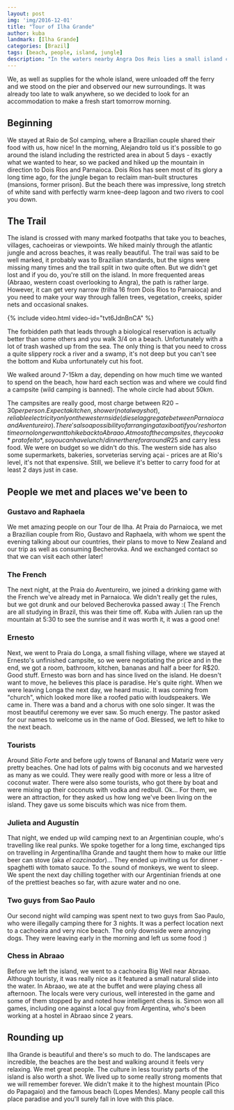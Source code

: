 ```yaml
---
layout: post
img: 'img/2016-12-01'
title: "Tour of Ilha Grande"
author: kuba
landmark: [Ilha Grande]
categories: [Brazil]
tags: [beach, people, island, jungle]
description: "In the waters nearby Angra Dos Reis lies a small island called Ilha Grande. Its shores are washed to white sand, separated by wild jungle with great diversity of flora and fauna. A tiny footpath connects all these places and we spent a week touring this paradise on Earth."
---
```


We, as well as supplies for the whole island, were unloaded off the ferry and we stood on the pier and observed our new surroundings. It was already too late to walk anywhere, so we decided to look for an accommodation to make a fresh start tomorrow morning. 

## Beginning

We stayed at Raio de Sol camping, where a Brazilian couple shared their food with us, how nice! In the morning, Alejandro told us it's possible to go around the island including the restricted area in about 5 days - exactly what we wanted to hear, so we packed and hiked up the mountain in direction to Dois Rios and Parnaioca. Dois Rios has seen most of its glory a long time ago, for the jungle began to reclaim man-built structures (mansions, former prison). But the beach there was impressive, long stretch of white sand with perfectly warm  knee-deep lagoon and two rivers to cool you down.  

## The Trail

The island is crossed with many marked footpaths that take you to beaches, villages, cachoeiras or viewpoints. We hiked mainly through the atlantic jungle and across beaches, it was really beautiful. The trail was said to be well marked, it probably was to Brazilian standards, but the signs were missing many times and the trail split in two quite often. But we didn't get lost and if you do, you're still on the island. In more frequented areas (Abraao, western coast overlooking to Angra), the path is rather large. However, it can get very narrow (trilha 16 from Dois Rios to Parnaioca) and you need to make your way through fallen trees, vegetation, creeks, spider nets and occasional snakes.

{% include video.html video-id="tvt6JdnBnCA" %}

 The forbidden path that leads through a biological reservation is actually better than some others and you walk 3/4 on a beach. Unfortunately with a lot of trash washed up from the sea. The only thing is that you need to cross a quite slippery rock a river and a swamp, it's not deep but you can't see the bottom and Kuba unfortunately cut his foot.

 We walked around 7-15km a day, depending on how much time we wanted to spend on the beach, how hard each section was and where we could find a campsite (wild camping is banned). The whole circle had about 50km.

The campsites are really good, most charge between R$20-30 per person. Expect a kitchen, shower (not always hot), reliable electricity only on the western side (diesel aggregate between Parnaioca and Aventureiro). There's also a possibility of arranging a taxi boat if you're short on time or no longer want to hike back to Abraao. At most of the campsites, they cook a *prato feito*, so you can have lunch/dinner there for around R$25 and carry less food. We were on budget so we didn't do this. The western side has also some supermarkets, bakeries, sorveterias serving açai - prices are at Rio's level, it's not that expensive. Still, we believe it's better to carry food for at least 2 days just in case.

## People we met and places we've been to

### Gustavo and Raphaela
We met amazing people on our Tour de Ilha. At Praia do Parnaioca, we met a Brazilian couple from Rio, Gustavo and Raphaela, with whom we spent the evening talking about our countries, their plans to move to New Zealand and our trip as well as consuming Becherovka. And we exchanged contact so that we can visit each other later!

### The French
The next night, at the Praia do Aventureiro, we joined a drinking game with the French we've already met in Parnaioca. We didn't really get the rules, but we got drunk and our beloved Becherovka passed away :(  The French are all studying in Brazil, this was their time off. Kuba with Julien ran up the mountain at 5:30 to see the sunrise and it was worth it, it was a good one! 

### Ernesto
Next, we went to Praia do Longa, a small fishing village, where we stayed at Ernesto's unfinished campsite, so we were negotiating the price and in the end, we got a room, bathroom, kitchen, bananas and half a beer for R$20. Good stuff. Ernesto was born and has since lived on the island. He doesn't want to move, he believes this place is paradise. He's quite right. When we were leaving Longa the next day, we heard music. It was coming from "church", which looked more like a roofed patio with loudspeakers. We came in. There was a band and a chorus with one solo singer. It was the most beautiful ceremony we ever saw. So much energy. The pastor asked for our names to welcome us in the name of God. Blessed, we left to hike to the next beach. 

### Tourists
Around *Sitio Forte* and before ugly towns of Bananal and Matariz were very pretty beaches. One had lots of palms with big coconuts and we harvested as many as we could. They were really good with more or less a litre of coconut water. There were also some tourists, who got there by boat and were mixing up their coconuts with vodka and redbull. Ok… For them, we were an attraction, for they asked us how long we've been living on the island. They gave us some biscuits which was nice from them. 

### Julieta and Augustín
That night, we ended up wild camping next to an Argentinian couple, who's travelling like real punks. We spoke together for a long time, exchanged tips on travelling in Argentina/Ilha Grande and taught them how to make our little beer can stove (aka *el cozcinador*)… They ended up inviting us for dinner - spaghetti with tomato sauce. To the sound of monkeys, we went to sleep. We spent the next day chilling together  with our Argentinian friends at one of the prettiest beaches so far, with azure water and no one. 

### Two guys from Sao Paulo
Our second night wild camping was spent next to two guys from Sao Paulo, who were illegally camping there for 3 nights. It was a perfect location next to a cachoeira and very nice beach. The only downside were annoying dogs. They were leaving early in the morning and left us some food :)

### Chess in Abraao
Before we left the island, we went to a cachoeira Big Well near Abraao. Although touristy, it was really nice as it featured a small natural slide into the water. In Abraao, we ate at the buffet and were playing chess all afternoon. The locals were very curious, well interested in the game and some of them stopped by and noted how intelligent chess is. Simon won all games, including one against a local guy from Argentina, who's been working at a hostel in Abraao since 2 years.

## Rounding up

Ilha Grande is beautiful and there's so much to do. The landscapes are incredible, the beaches are the best and walking around it feels very relaxing. We met great people. The culture in less touristy parts of the island is also worth a shot. We lived up to some really strong moments that we will remember forever. We didn't make it to the highest mountain (Pico do Papagaio) and the famous beach (Lopes Mendes). Many people call this place paradise and you'll surely fall in love with this place.
